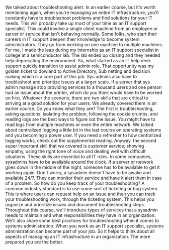 We talked about troubleshooting alert. In an earlier course, but it's worth
mentioning again, when you're managing an entire IT infrastructure, you'll
constantly have to troubleshoot problems and find solutions for your IT needs.
This will probably take up most of your time as an IT support specialist. This
could involve a single client machine from an employee or server or service that
isn't behaving normally. Some folks, who start their careers in IT support
deepen their knowledge to become system administrators. They go from working on
one machine to multiple machines. For me, I made the leap during my internship
as an IT support specialist in college at a semiconductor lab. The lab ended up
closing and they needed help deprecating the environment. So, what started as an
IT help desk support quickly transition to assist admin role. That opportunity
was my golden ticket to dowland to Active Directory, Sub netting and decision
making which is a core part of this job. Sys admins also have to troubleshoot
and prioritize issues at a larger scale. If a server that sys admin manage stop
providing services to a thousand users and one person had an issue about the
printer, which do you think would have to be worked on first. Whatever the
scenario, there are two skills that are critical to arriving at a good solution
for your users. We already covered them in an earlier course. Do you know what
they are? The first is troubleshooting, asking questions, isolating the problem,
following the cookie crumbs, and reading logs are the best ways to figure out
the issue. You might have to read logs from multiple machines or even the entire
network. We talked about centralized logging a little bit in the last course on
operating systems and you becoming a power user. If you need a refresher to how
centralized logging works, check out the supplemental reading. Anyway, the
second super important skill that we covered is customer service; showing
empathy, using the right tone of voice and dealing well with difficult
situations. These skills are essential to all IT roles. In some companies,
sysadmins have to be available around the clock. If a server or network goes
down in the middle of the night, someone has to be available to get it working
again. Don't worry, a sysadmin doesn't have to be awake and available 24/7. They
can monitor their service and have it alert them in case of a problem. So how do
you keep track of your troubleshooting? A common industry standard is to use
some sort of ticketing or bug system. This is where users can request help on an
issue and then you can track your troubleshooting work, through the ticketing
system. This helps you organize and prioritize issues and document
troubleshooting steps. Throughout this course, we'll introduce types of services
that a sysadmin needs to maintain and what responsibilities they have in an
organization. We'll also share some best practices for troubleshooting when it
comes to systems administration. When you work as an IT support specialist,
systems administration can become part of your job. So it helps to think about
all aspects of managing an IT infrastructure in an organization. The more
prepared you are the better.